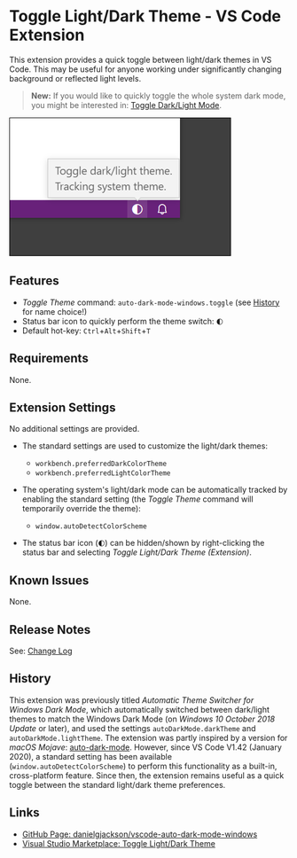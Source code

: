 # Toggle Light/Dark Theme - VS Code Extension

<!--
![Visual Studio Marketplace Version](https://vsmarketplacebadge.apphb.com/version-short/danielgjackson.auto-dark-mode-windows.svg)
![Visual Studio Marketplace Rating](https://vsmarketplacebadge.apphb.com/rating-short/danielgjackson.auto-dark-mode-windows.svg)
![Visual Studio Marketplace Installs](https://vsmarketplacebadge.apphb.com/installs/danielgjackson.auto-dark-mode-windows.svg)
![Visual Studio Marketplace Downloads](https://vsmarketplacebadge.apphb.com/downloads/danielgjackson.auto-dark-mode-windows.svg)
-->

This extension provides a quick toggle between light/dark themes in VS Code.  This may be useful for anyone working under significantly changing background or reflected light levels. 

> **New:** If you would like to quickly toggle the whole system dark mode, you might be interested in: [Toggle Dark/Light Mode](https://github.com/danielgjackson/toggle-dark-light).

![Toggle light/dark theme with a status bar icon](screenshot.png)


## Features

* *Toggle Theme* command: `auto-dark-mode-windows.toggle` (see [History](#history) for name choice!)
* Status bar icon to quickly perform the theme switch: <code>&#x1F313;&#xFE0E;</code>
* Default hot-key: `Ctrl`+`Alt`+`Shift`+`T`


## Requirements

None.


## Extension Settings

No additional settings are provided.  

* The standard settings are used to customize the light/dark themes:

    * `workbench.preferredDarkColorTheme`
    * `workbench.preferredLightColorTheme`

* The operating system's light/dark mode can be automatically tracked by enabling the standard setting (the *Toggle Theme* command will temporarily override the theme):

    * `window.autoDetectColorScheme`

* The status bar icon (<code>&#x1F313;&#xFE0E;</code>) can be hidden/shown by right-clicking the status bar and selecting *Toggle Light/Dark Theme (Extension)*.


## Known Issues

None.


## Release Notes

See: [Change Log](CHANGELOG.md)


## History

This extension was previously titled *Automatic Theme Switcher for Windows Dark Mode*, which automatically switched between dark/light themes to match the Windows Dark Mode (on *Windows 10 October 2018 Update* or later), and used the settings `autoDarkMode.darkTheme` and `autoDarkMode.lightTheme`.  The extension was partly inspired by a version for *macOS Mojave*: [auto-dark-mode](https://marketplace.visualstudio.com/items?itemName=LinusU.auto-dark-mode&ssr=false).  However, since VS Code V1.42 (January 2020), a standard setting has been available (`window.autoDetectColorScheme`) to perform this functionality as a built-in, cross-platform feature.  Since then, the extension remains useful as a quick toggle between the standard light/dark theme preferences.


## Links

* [GitHub Page: danielgjackson/vscode-auto-dark-mode-windows](https://github.com/danielgjackson/vscode-auto-dark-mode-windows)
* [Visual Studio Marketplace: Toggle Light/Dark Theme](https://marketplace.visualstudio.com/items?itemName=danielgjackson.auto-dark-mode-windows)
